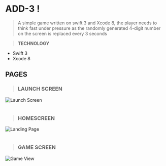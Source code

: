 # **ADD-3 !**

> A simple game written on swift 3 and Xcode 8, the player needs to think fast under pressure as the randomly generated 4-digit number on the screen is replaced every 3 seconds

> **TECHNOLOGY**
* Swift 3
* Xcode 8

## **PAGES**

> ### **LAUNCH SCREEN**
![Launch Screen](https://github.com/mj-isip23/ADD-3/blob/master/screenshots/Screen%20Shot%2022018-03-24%20at%2010.13.31%20AM.png)

#

> ### **HOMESCREEN**
![Landing Page](https://github.com/mj-isip23/ADD-3/blob/master/screenshots/Screen%20Shot%202018-03-24%20at%2010.12.43%20AM.png) 

#

> ### **GAME SCREEN**
![Game View](https://github.com/mj-isip23/ADD-3/blob/master/screenshots/Screen%20Shot%202018-03-24%20at%2010.13.00%20AM.png) 


